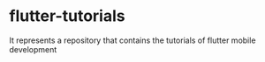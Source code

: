 # flutter-tutorials
It represents a repository that contains the tutorials of flutter mobile development
